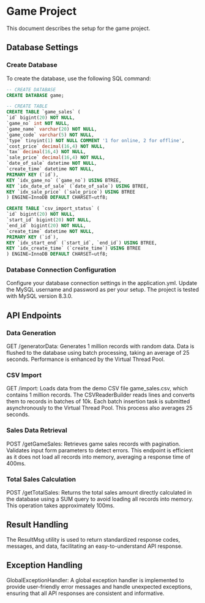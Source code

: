 # Game Project
This document describes the setup for the game project.

## Database Settings

### Create Database
To create the database, use the following SQL command:

```sql
-- CREATE DATABASE
CREATE DATABASE game;

-- CREATE TABLE
CREATE TABLE `game_sales` (
`id` bigint(20) NOT NULL,
`game_no` int NOT NULL,
`game_name` varchar(20) NOT NULL,
`game_code` varchar(5) NOT NULL,
`type` tinyint(1) NOT NULL COMMENT '1 for online, 2 for offline',
`cost_price` decimal(16,4) NOT NULL,
`tax` decimal(16,4) NOT NULL,
`sale_price` decimal(16,4) NOT NULL,
`date_of_sale` datetime NOT NULL,
`create_time` datetime NOT NULL,
PRIMARY KEY (`id`),
KEY `idx_game_no` (`game_no`) USING BTREE,
KEY `idx_date_of_sale` (`date_of_sale`) USING BTREE,
KEY `idx_sale_price` (`sale_price`) USING BTREE
) ENGINE=InnoDB DEFAULT CHARSET=utf8;

CREATE TABLE `csv_import_status` (
`id` bigint(20) NOT NULL,
`start_id` bigint(20) NOT NULL,
`end_id` bigint(20) NOT NULL,
`create_time` datetime NOT NULL,
PRIMARY KEY (`id`),
KEY `idx_start_end` (`start_id`, `end_id`) USING BTREE,
KEY `idx_create_time` (`create_time`) USING BTREE
) ENGINE=InnoDB DEFAULT CHARSET=utf8;
```

### Database Connection Configuration
Configure your database connection settings in the application.yml. Update the MySQL username and password as per your setup. The project is tested with MySQL version 8.3.0.

## API Endpoints

### Data Generation
GET /generatorData: Generates 1 million records with random data. Data is flushed to the database using batch processing, taking an average of 25 seconds. Performance is enhanced by the Virtual Thread Pool.

### CSV Import
GET /import: Loads data from the demo CSV file game_sales.csv, which contains 1 million records. The CSVReaderBuilder reads lines and converts them to records in batches of 10k. Each batch insertion task is submitted asynchronously to the Virtual Thread Pool. This process also averages 25 seconds.

### Sales Data Retrieval
POST /getGameSales: Retrieves game sales records with pagination. Validates input form parameters to detect errors. This endpoint is efficient as it does not load all records into memory, averaging a response time of 400ms.

### Total Sales Calculation
POST /getTotalSales: Returns the total sales amount directly calculated in the database using a SUM query to avoid loading all records into memory. This operation takes approximately 100ms.

## Result Handling
The ResultMsg utility is used to return standardized response codes, messages, and data, facilitating an easy-to-understand API response.

## Exception Handling
GlobalExceptionHandler: A global exception handler is implemented to provide user-friendly error messages and handle unexpected exceptions, ensuring that all API responses are consistent and informative.
 
